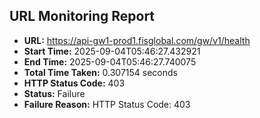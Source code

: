 ## URL Monitoring Report

- **URL:** https://api-gw1-prod1.fisglobal.com/gw/v1/health
- **Start Time:** 2025-09-04T05:46:27.432921
- **End Time:** 2025-09-04T05:46:27.740075
- **Total Time Taken:** 0.307154 seconds
- **HTTP Status Code:** 403
- **Status:** Failure
- **Failure Reason:** HTTP Status Code: 403
